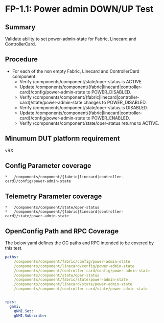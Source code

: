 # FP-1.1: Power admin DOWN/UP Test

## Summary

Validate ability to set power-admin-state for Fabric, Linecard and
ControllerCard.

## Procedure

*   For each of the non empty Fabric, Linecard and ControllerCard component:
    *   Verify /components/component/state/oper-status is ACTIVE.
    *   Update
        /components/component/{fabric|linecard|controller-card}/config/power-admin-state
        to POWER_DISABLED.
    *   Verify
        /components/component/{fabric|linecard|controller-card}/state/power-admin-state
        changes to POWER_DISABLED.
    *   Verify /components/component/state/oper-status is DISABLED.
    *   Update
        /components/component/{fabric|linecard|controller-card}/config/power-admin-state
        to POWER_ENABLED.
    *   Verify /components/component/state/oper-status returns to ACTIVE.

## Minumum DUT platform requirement
vRX

## Config Parameter coverage

    *   /components/component/{fabric|linecard|controller-card}/config/power-admin-state

## Telemetry Parameter coverage

    *   /components/component/state/oper-status
    *   /components/component/{fabric|linecard|controller-card}/state/power-admin-state

## OpenConfig Path and RPC Coverage

The below yaml defines the OC paths and RPC intended to be covered by this test.

```yaml
paths:
    /components/component/fabric/config/power-admin-state
    /components/component/linecard/config/power-admin-state
    /components/component/controller-card/config/power-admin-state
    /components/component/state/oper-status
    /components/component/fabric/state/power-admin-state
    /components/component/linecard/state/power-admin-state
    /components/component/controller-card/state/power-admin-state


rpcs:
  gnmi:
    gNMI.Set:
    gNMI.Subscribe:
```
